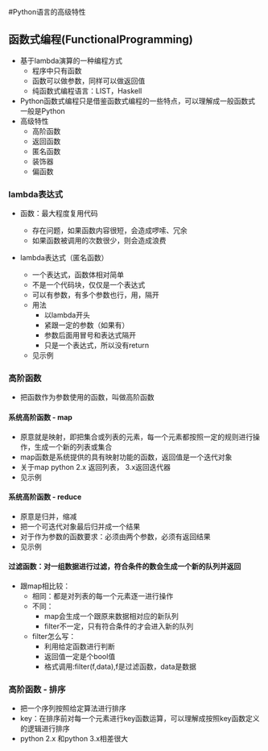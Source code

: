 #Python语言的高级特性
## 函数式编程(FunctionalProgramming)
 - 基于lambda演算的一种编程方式
    - 程序中只有函数
    - 函数可以做参数，同样可以做返回值
    - 纯函数式编程语言：LIST，Haskell
 - Python函数式编程只是借鉴函数式编程的一些特点，可以理解成一般函数式一般是Python
 - 高级特性
    - 高阶函数
    - 返回函数
    - 匿名函数
    - 装饰器
    - 偏函数
    
### lambda表达式
 - 函数：最大程度复用代码
    - 存在问题，如果函数内容很短，会造成啰嗦、冗余
    - 如果函数被调用的次数很少，则会造成浪费
    
 - lambda表达式（匿名函数）
    - 一个表达式，函数体相对简单
    - 不是一个代码块，仅仅是一个表达式
    - 可以有参数，有多个参数也行，用，隔开
    - 用法
        - 以lambda开头
        - 紧跟一定的参数（如果有）
        - 参数后面用冒号和表达式隔开
        - 只是一个表达式，所以没有return
    - 见示例
        
### 高阶函数
 - 把函数作为参数使用的函数，叫做高阶函数

#### 系统高阶函数 - map
 - 原意就是映射，即把集合或列表的元素，每一个元素都按照一定的规则进行操作，生成一个新的列表或集合
 - map函数是系统提供的具有映射功能的函数，返回值是一个迭代对象
 - 关于map python 2.x 返回列表， 3.x返回迭代器
 - 见示例

#### 系统高阶函数 - reduce
 - 原意是归并，缩减
 - 把一个可迭代对象最后归并成一个结果
 - 对于作为参数的函数要求：必须由两个参数，必须有返回结果
 - 见示例
  
#### 过滤函数：对一组数据进行过滤，符合条件的数会生成一个新的队列并返回
 - 跟map相比较：
    - 相同：都是对列表的每一个元素逐一进行操作
    - 不同：
        - map会生成一个跟原来数据相对应的新队列
        - filter不一定，只有符合条件的才会进入新的队列
    - filter怎么写：
        - 利用给定函数进行判断
        - 返回值一定是个bool值
        - 格式调用:filter(f,data),f是过滤函数，data是数据

### 高阶函数 - 排序
 - 把一个序列按照给定算法进行排序
 - key：在排序前对每一个元素进行key函数运算，可以理解成按照key函数定义的逻辑进行排序
 - python 2.x 和python 3.x相差很大